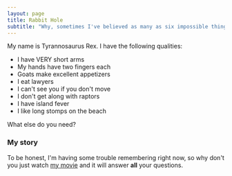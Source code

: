 ```yaml
---
layout: page
title: Rabbit Hole
subtitle: "Why, sometimes I've believed as many as six impossible things before breakfast."
---
```


My name is Tyrannosaurus Rex. I have the following qualities:

- I have VERY short arms
- My hands have two fingers each
- Goats make excellent appetizers
- I eat lawyers
- I can't see you if you don't move
- I don't get along with raptors
- I have island fever
- I like long stomps on the beach

What else do you need?

### My story

To be honest, I'm having some trouble remembering right now, so why don't you just watch [my movie](https://en.wikipedia.org/wiki/Jurassic_Park) and it will answer **all** your questions.
